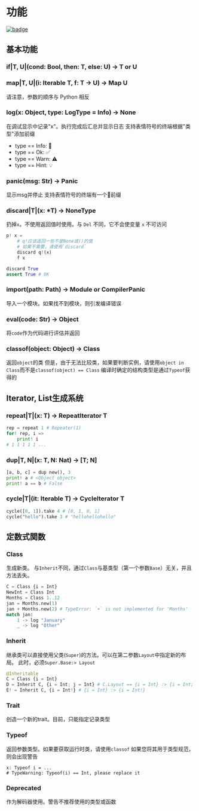 # 功能

[![badge](https://img.shields.io/endpoint.svg?url=https%3A%2F%2Fgezf7g7pd5.execute-api.ap-northeast-1.amazonaws.com%2Fdefault%2Fsource_up_to_date%3Fowner%3Derg-lang%26repos%3Derg%26ref%3Dmain%26path%3Ddoc/EN/API/funcs.md%26commit_hash%3D8673a0ce564fd282d0ca586642fa7f002e8a3c50)](https://gezf7g7pd5.execute-api.ap-northeast-1.amazonaws.com/default/source_up_to_date?owner=erg-lang&repos=erg&ref=main&path=doc/EN/API/funcs.md&commit_hash=8673a0ce564fd282d0ca586642fa7f002e8a3c50)

## 基本功能

### if|T, U|(cond: Bool, then: T, else: U) -> T or U

### map|T, U|(i: Iterable T, f: T -> U) -> Map U

请注意，参数的顺序与 Python 相反

### log(x: Object, type: LogType = Info) -> None

在调试显示中记录"x"。执行完成后汇总并显示日志
支持表情符号的终端根据"类型"添加前缀

* type == Info: 💬
* type == Ok: ✅
* type == Warn: ⚠️
* type == Hint: 💡

### panic(msg: Str) -> Panic

显示msg并停止
支持表情符号的终端有一个🚨前缀

### discard|T|(x: *T) -> NoneType

扔掉`x`。不使用返回值时使用。与 `Del` 不同，它不会使变量 `x` 不可访问

```python
p! x =
    # q!应该返回一些不是None或()的值
    # 如果不需要，请使用`discard`
    discard q!(x)
    f x

discard True
assert True # OK
```

### import(path: Path) -> Module or CompilerPanic

导入一个模块。如果找不到模块，则引发编译错误

### eval(code: Str) -> Object

将`code`作为代码进行评估并返回

### classof(object: Object) -> Class

返回`object`的类
但是，由于无法比较类，如果要判断实例，请使用`object in Class`而不是`classof(object) == Class`
编译时确定的结构类型是通过`Typeof`获得的

## Iterator, List生成系统

### repeat|T|(x: T) -> RepeatIterator T

```python
rep = repeat 1 # Repeater(1)
for! rep, i =>
    print! i
# 1 1 1 1 1 ...
```

### dup|T, N|(x: T, N: Nat) -> [T; N]

```python
[a, b, c] = dup new(), 3
print! a # <Object object>
print! a == b # False
```

### cycle|T|(it: Iterable T) -> CycleIterator T

```python
cycle([0, 1]).take 4 # [0, 1, 0, 1]
cycle("hello").take 3 # "hellohellohello"
```

## 定数式関数

### Class

生成新类。 与`Inherit`不同，通过`Class`与基类型（第一个参数`Base`）无关，并且方法丢失。

```python
C = Class {i = Int}
NewInt = Class Int
Months = Class 1..12
jan = Months.new(1)
jan + Months.new(2) # TypeError: `+` is not implemented for 'Months'
match jan:
    1 -> log "January"
    _ -> log "Other"
```

### Inherit

继承类可以直接使用父类(`Super`)的方法。可以在第二参数`Layout`中指定新的布局。
此时，必须`Super.Base:> Layout`

```python
@Inheritable
C = Class {i = Int}
D = Inherit C, {i = Int; j = Int} # C.Layout == {i = Int} :> {i = Int; j = Int}
E! = Inherit C, {i = Int!} # {i = Int} :> {i = Int!}
```

### Trait

创造一个新的trait。目前，只能指定记录类型

### Typeof

返回参数类型。如果要获取运行时类，请使用`classof`
如果您将其用于类型规范，则会出现警告

```python,compile_warn
x: Typeof i = ...
# TypeWarning: Typeof(i) == Int, please replace it
```

### Deprecated

作为解码器使用。警告不推荐使用的类型或函数
